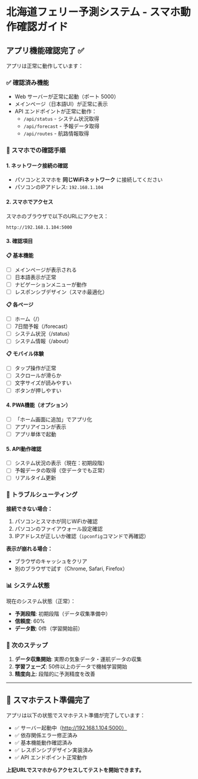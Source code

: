 # 北海道フェリー予測システム - スマホ動作確認ガイド

## アプリ機能確認完了 ✅

アプリは正常に動作しています：

### ✅ 確認済み機能
- Web サーバーが正常に起動（ポート 5000）
- メインページ（日本語UI）が正常に表示
- API エンドポイントが正常に動作：
  - `/api/status` - システム状況取得
  - `/api/forecast` - 予報データ取得
  - `/api/routes` - 航路情報取得

### 📱 スマホでの確認手順

#### 1. ネットワーク接続の確認
- パソコンとスマホを **同じWiFiネットワーク** に接続してください
- パソコンのIPアドレス: `192.168.1.104`

#### 2. スマホでアクセス
スマホのブラウザで以下のURLにアクセス：

```
http://192.168.1.104:5000
```

#### 3. 確認項目

**📋 基本機能**
- [ ] メインページが表示される
- [ ] 日本語表示が正常
- [ ] ナビゲーションメニューが動作
- [ ] レスポンシブデザイン（スマホ最適化）

**📋 各ページ**
- [ ] ホーム（/）
- [ ] 7日間予報（/forecast）
- [ ] システム状況（/status）
- [ ] システム情報（/about）

**📋 モバイル体験**
- [ ] タップ操作が正常
- [ ] スクロールが滑らか
- [ ] 文字サイズが読みやすい
- [ ] ボタンが押しやすい

#### 4. PWA機能（オプション）
- [ ] 「ホーム画面に追加」でアプリ化
- [ ] アプリアイコンが表示
- [ ] アプリ単体で起動

#### 5. API動作確認
- [ ] システム状況の表示（現在：初期段階）
- [ ] 予報データの取得（空データでも正常）
- [ ] リアルタイム更新

### 🔧 トラブルシューティング

**接続できない場合：**
1. パソコンとスマホが同じWiFiか確認
2. パソコンのファイアウォール設定確認
3. IPアドレスが正しいか確認（`ipconfig`コマンドで再確認）

**表示が崩れる場合：**
- ブラウザのキャッシュをクリア
- 別のブラウザで試す（Chrome, Safari, Firefox）

### 📊 システム状態

現在のシステム状態（正常）：
- **予測段階**: 初期段階（データ収集準備中）
- **信頼度**: 60%
- **データ数**: 0件（学習開始前）

### 🚀 次のステップ

1. **データ収集開始**: 実際の気象データ・運航データの収集
2. **学習フェーズ**: 50件以上のデータで機械学習開始
3. **精度向上**: 段階的に予測精度を改善

---

## 📱 スマホテスト準備完了

アプリは以下の状態でスマホテスト準備が完了しています：

- ✅ サーバー起動中（http://192.168.1.104:5000）
- ✅ 依存関係エラー修正済み
- ✅ 基本機能動作確認済み
- ✅ レスポンシブデザイン実装済み
- ✅ API エンドポイント正常動作

**上記URLでスマホからアクセスしてテストを開始できます。**
